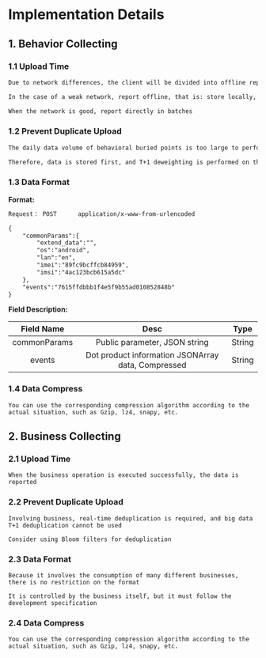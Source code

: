 

# Implementation Details

## 1. Behavior Collecting

### 1.1 Upload Time

```markdown
Due to network differences, the client will be divided into offline reporting and real-time reporting

In the case of a weak network, report offline, that is: store locally, and report in batches when the network is smooth

When the network is good, report directly in batches
```

### 1.2 Prevent Duplicate Upload

```markdown
The daily data volume of behavioral buried points is too large to perform real-time deweighting, which will affect the performance

Therefore, data is stored first, and T+1 deweighting is performed on the big data side
```

### 1.3 Data Format

**Format:**

```markdown
Request： POST      application/x-www-from-urlencoded

{
    "commonParams":{
        "extend_data":"",
        "os":"android",
        "lan":"en",
        "imei":"89fc9bcffcb84959",
        "imsi":"4ac123bcb615a5dc"
    },
    "events":"7615ffdbbb1f4e5f9b55ad010852848b"
}
```

**Field Description:**

|    Field Name    |                     Desc                     | Type |
| :----------: | :------------------------------------------: | :----: |
| commonParams |             Public parameter, JSON string              | String |
|    events    | Dot product information JSONArray data, Compressed | String |


### 1.4 Data Compress

```
You can use the corresponding compression algorithm according to the actual situation, such as Gzip, lz4, snapy, etc.
```

## 2. Business Collecting

### 2.1 Upload Time

```
When the business operation is executed successfully, the data is reported
```

### 2.2 Prevent Duplicate Upload

```
Involving business, real-time deduplication is required, and big data T+1 deduplication cannot be used

Consider using Bloom filters for deduplication
```

### 2.3 Data Format

```
Because it involves the consumption of many different businesses, there is no restriction on the format

It is controlled by the business itself, but it must follow the development specification
```

### 2.4 Data Compress

```
You can use the corresponding compression algorithm according to the actual situation, such as Gzip, lz4, snapy, etc.
```





